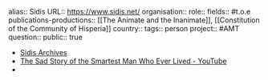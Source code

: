 alias:: Sidis
URL:: https://www.sidis.net/
organisation::
role::
fields:: #t.o.e 
publications-productions:: [[The Animate and the Inanimate]], [[Constitution of the Community of Hisperia]] 
country:: 
tags:: person
project:: #AMT 
question::
public:: true

- [Sidis Archives](https://www.sidis.net/)
- [The Sad Story of the Smartest Man Who Ever Lived - YouTube](https://www.youtube.com/watch?v=L0zOdg7PCkQ)
-